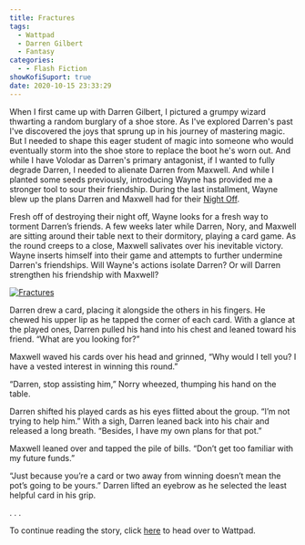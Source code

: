 ```yaml
---
title: Fractures
tags:
  - Wattpad
  - Darren Gilbert
  - Fantasy
categories:
  - - Flash Fiction
showKofiSuport: true
date: 2020-10-15 23:33:29
---
```


When I first came up with Darren Gilbert, I pictured a grumpy wizard thwarting a random burglary of a shoe store. As I've explored Darren's past I've discovered the joys that sprung up in his journey of mastering magic. But I needed to shape this eager student of magic into someone who would eventually storm into the shoe store to replace the boot he's worn out. And while I have Volodar as Darren's primary antagonist, if I wanted to fully degrade Darren, I needed to alienate Darren from Maxwell. And while I planted some seeds previously, introducing Wayne has provided me a stronger tool to sour their friendship. During the last installment, Wayne blew up the plans Darren and Maxwell had for their [Night Off](/archives/2020/08/17/darren-gilbert-night-off).<!-- more -->

Fresh off of destroying their night off, Wayne looks for a fresh way to torment Darren’s friends. A few weeks later while Darren, Nory, and Maxwell are sitting around their table next to their dormitory, playing a card game. As the round creeps to a close, Maxwell salivates over his inevitable victory. Wayne inserts himself into their game and attempts to further undermine Darren's friendships. Will Wayne's actions isolate Darren? Or will Darren strengthen his friendship with Maxwell?

<div class="center">

[![Fractures](/images/covers/darrengilbert.png "Fractures")](https://www.wattpad.com/967534436-darren-gilbert-journeys-fractures)

</div>

Darren drew a card, placing it alongside the others in his fingers. He chewed his upper lip as he tapped the corner of each card. With a glance at the played ones, Darren pulled his hand into his chest and leaned toward his friend. “What are you looking for?”

Maxwell waved his cards over his head and grinned, “Why would I tell you? I have a vested interest in winning this round.”

“Darren, stop assisting him,” Norry wheezed, thumping his hand on the table.

Darren shifted his played cards as his eyes flitted about the group. “I’m not trying to help him.” With a sigh, Darren leaned back into his chair and released a long breath. “Besides, I have my own plans for that pot.”

Maxwell leaned over and tapped the pile of bills. “Don’t get too familiar with my future funds.”

“Just because you’re a card or two away from winning doesn’t mean the pot’s going to be yours.” Darren lifted an eyebrow as he selected the least helpful card in his grip.

<div class="center story-ellipses">
.
.
.
</div>

<div>

To continue reading the story, click [here](https://www.wattpad.com/967534436-darren-gilbert-journeys-fractures) to head over to Wattpad.

</div>